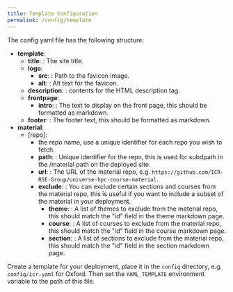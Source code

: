 ```yaml
---
title: Template Configuration
permalink: /config/template
---
```


The config yaml file has the following structure:

- **template**:
  - **title**:
    : The site title.
  - **logo**:
    - **src**:
      : Path to the favicon image.
    - **alt**:
      : Alt text for the favicon.
  - **description**:
    : contents for the HTML description tag.
  - **frontpage**:
    - **intro**:
      : The text to display on the front page, this should be formatted as markdown.
  - **footer**:
    : The footer text, this should be formatted as markdown.
- **material**:
  - [repo]:
    - the repo name, use a unique identifier for each repo you wish to fetch.
    - **path**:
      : Unique identifier for the repo, this is used for subdpath in the /material path on the deployed site.
    - **url**:
      : The URL of the material repo, e.g. `https://github.com/ICR-RSE-Group/universe-hpc-course-material`.
    - **exclude**:
      : You can exclude certain sections and courses from the material repo, this is useful if you want to include a subset of the material in your deployment.
      - **theme**:
        : A list of themes to exclude from the material repo, this should match the "id" field in the theme markdown page.
      - **course**:
        : A list of courses to exclude from the material repo, this should match the "id" field in the course markdown page.
      - **section**:
        : A list of sections to exclude from the material repo, this should match the "id" field in the section markdown page.

Create a template for your deployment, place it in the `config` directory, e.g. `config/icr.yaml` for Oxford. Then set the `YAML_TEMPLATE` environment variable to the path of this file.
